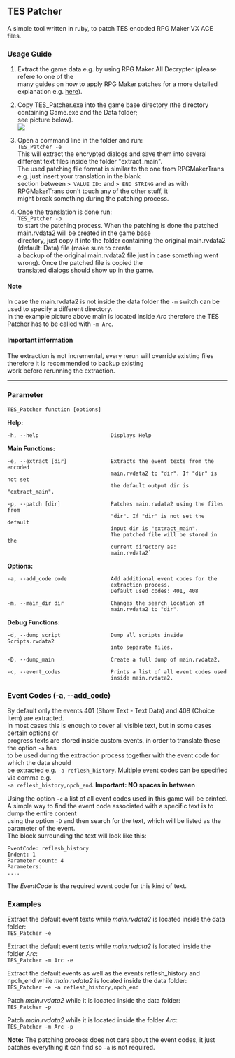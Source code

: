 ## TES Patcher ##

A simple tool written in ruby, to patch TES encoded RPG Maker VX ACE files.

### Usage Guide ###
1. Extract the game data e.g. by using RPG Maker All Decrypter (please refere to one of the  
many guides on how to apply RPG Maker patches for a more detailed explanation e.g. [here](http://www.ulmf.org/bbs/showthread.php?t=28259)).

2. Copy TES_Patcher.exe into the game base directory (the directory containing Game.exe and the Data folder;  
see picture below).  
![](http://i.imgur.com/QnLAtI7.png)
3. Open a command line in the folder and run:  
`TES_Patcher -e`  
This will extract the encrypted dialogs and save them into several different text files inside the folder "extract_main".  
The used patching file format is similar to the one from RPGMakerTrans e.g. just insert your translation in the blank  
section between `> VALUE ID:` and `> END STRING` and as with RPGMakerTrans don't touch any of the other stuff, it  
might break something during the patching process.

4. Once the translation is done run:  
`TES_Patcher -p`  
to start the patching process. When the patching is done the patched main.rvdata2 will be created in the game base  
directory, just copy it into the folder containing the original main.rvdata2 (default: Data) file (make sure to create  
a backup of the original main.rvdata2 file just in case something went wrong). Once the patched file is copied the  
translated dialogs should show up in the game.  
  
#### Note ####
In case the main.rvdata2 is not inside the data folder the `-m` switch can be used to specify a different directory.  
In the example picture above main is located inside *Arc* therefore the TES Patcher has to be called with `-m Arc`.

#### Important information ####
The extraction is not incremental, every rerun will override existing files therefore it is recommended to backup existing  
work before rerunning the extraction.


----------


### Parameter ###
    TES_Patcher function [options]

**Help:**

    -h, --help                       Displays Help

**Main Functions:**

    -e, --extract [dir]              Extracts the event texts from the encoded
                                     main.rvdata2 to "dir". If "dir" is not set
                                     the default output dir is "extract_main".

    -p, --patch [dir]                Patches main.rvdata2 using the files from
                                     "dir". If "dir" is not set the default
                                     input dir is "extract_main".
                                     The patched file will be stored in the
                                     current directory as:
                                     main.rvdata2`

**Options:**

    -a, --add_code code              Add additional event codes for the
                                     extraction process.
                                     Default used codes: 401, 408

    -m, --main_dir dir               Changes the search location of
                                     main.rvdata2 to "dir".

**Debug Functions:**

    -d, --dump_script                Dump all scripts inside Scripts.rvdata2
                                     into separate files.

    -D, --dump_main                  Create a full dump of main.rvdata2.

    -c, --event_codes                Prints a list of all event codes used
                                     inside main.rvdata2.

### Event Codes (-a, --add_code) ###

By default only the events 401 (Show Text - Text Data) and 408 (Choice Item) are extracted.  
In most cases this is enough to cover all visible text, but in some cases certain options or  
progress texts are stored inside custom events, in order to translate these the option `-a` has  
to be used during the extraction process together with the event code for which the data should  
be extracted e.g. `-a reflesh_history`. Multiple event codes can be specified via comma e.g.  
`-a reflesh_history,npch_end`. **Important: NO spaces in between**

Using the option `-c` a list of all event codes used in this game will be printed.  
A simple way to find the event code associated with a specific text is to dump the entire content  
using the option `-D` and then search for the text, which will be listed as the parameter of the event.  
The block surrounding the text will look like this:

	EventCode: reflesh_history  
	Indent: 1  
	Parameter count: 4  
	Parameters:  
	....

The *EventCode* is the required event code for this kind of text.


### Examples ###

Extract the default event texts while *main.rvdata2* is located inside the data folder:  
`TES_Patcher -e`

Extract the default event texts while *main.rvdata2* is located inside the folder *Arc*:  
`TES_Patcher -m Arc -e`

Extract the default events as well as the events reflesh_history and npch_end while *main.rvdata2* is located inside the data folder:  
`TES_Patcher -e -a reflesh_history,npch_end`

Patch *main.rvdata2* while it is located inside the data folder:  
`TES_Patcher -p`

Patch *main.rvdata2* while it is located inside the folder *Arc*:  
`TES_Patcher -m Arc -p`

**Note:** The patching process does not care about the event codes, it just patches everything it can find so `-a` is not required.
